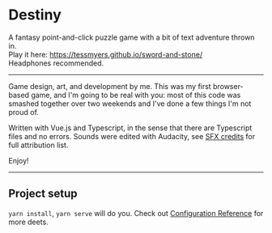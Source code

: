 # Destiny

A fantasy point-and-click puzzle game with a bit of text adventure thrown in.  
Play it here: https://tessmyers.github.io/sword-and-stone/  
Headphones recommended.

------------
Game design, art, and development by me. This was my first browser-based game, and I'm going to be real with you: most of this code was smashed together over two weekends and I've done a few things I'm not proud of.

Written with Vue.js and Typescript, in the sense that there are Typescript files and no errors. Sounds were edited with Audacity, see [SFX credits](https://github.com/TessMyers/sword-and-stone/blob/master/SOUNDCREDITS.md) for full attribution list. 

Enjoy!

------------
## Project setup
`yarn install`, `yarn serve` will do you. Check out [Configuration Reference](https://cli.vuejs.org/config/) for more deets. 

